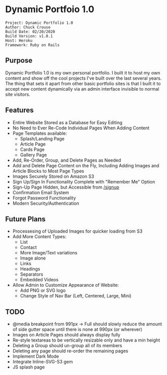 # Dynamic Portfoio 1.0
    Project: Dynamic Portfolio 1.0
    Author: Chuck Crouse
    Build Date: 02/20/2020
    Build Version: v1.0.1
    Host: Heroku
    Framework: Ruby on Rails


## Purpose
Dynamic Portfolio 1.0 is my own personal portfolio. I built it to host my own content and show off the cool projects I've built over the last several years. The thing that sets it apart from other basic portfolio sites is that I built it to accept new content dynamically via an admin interface invisible to normal site visitors.

## Features
 * Entire Website Stored as a Database for Easy Editing
 * No Need to Ever Re-Code Individual Pages When Adding Content
 * Page Templates available:
    * Splash/Landing Page
    * Article Page
    * Cards Page
    * Gallery Page
 * Add, Re-Order, Group, and Delete Pages as Needed
 * Add and Delete Page Content on the Fly, Including Adding Images and Article Blocks to Most Page Types
 * Images Securely Stored on Amazon S3
 * Sign Up/Sign In Functionality Complete with "Remember Me" Option
 * Sign-Up Page Hidden, but Accessible from <a href="https://www.chucksef.com/signup">/signup</a>
 * Confirmation Email System
 * Forgot Password Functionality
 * Modern Security/Authentication

 ## Future Plans
 * Processesing of Uploaded Images for quicker loading from S3
 * Add More Content Types:
    * List
    * Contact
    * More Image/Text variations
    * Image alone
    * Links
    * Headings
    * Separators
    * Embedded Videos
 * Allow Admin to Customize Appearance of Website:
    * Add PNG or SVG logo
    * Change Style of Nav Bar (Left, Centered, Large, Mini)

## TODO
 * @media breakpoint from 991px -> Full should slowly reduce the amount of side gutter space until there is none at 990px (or wherever)
 * Images on Article Pages should always display fully
 * Re-style textareas to be vertically resizable only and have a min height
 * Deleting a Group should un-group all of its members
 * Deleting any page should re-order the remaining pages
 * Implement Dark Mode
 * Integrate Inline-SVG-S3 gem
 * JS splash page